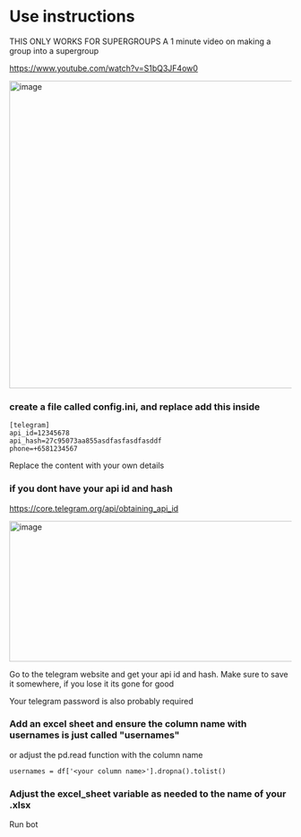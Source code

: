 # Use instructions

THIS ONLY WORKS FOR SUPERGROUPS
A 1 minute video on making a group into a supergroup

https://www.youtube.com/watch?v=S1bQ3JF4ow0

<img width="602" height="549" alt="image" src="https://github.com/user-attachments/assets/1ae52a7b-67c6-4d51-8dd8-b62218f11bbd" />


### create a file called config.ini, and replace add this inside
```
[telegram]
api_id=12345678
api_hash=27c95073aa855asdfasfasdfasddf
phone=+6581234567
```

Replace the content with your own details

### if you dont have your api id and hash
https://core.telegram.org/api/obtaining_api_id

<img width="850" height="251" alt="image" src="https://github.com/user-attachments/assets/99a9f21f-8036-4e6a-b1fd-db4c42486812" />

Go to the telegram website and get your api id and hash. Make sure to save it somewhere, if you lose it its gone for good

Your telegram password is also probably required

### Add an excel sheet and ensure the column name with usernames is just called "usernames"
or adjust the pd.read function with the column name
```
usernames = df['<your column name>'].dropna().tolist()
```

### Adjust the excel_sheet variable as needed to the name of your .xlsx

Run bot
